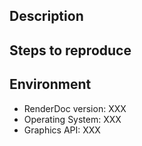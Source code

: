 <!-- IF YOU DO NOT FOLLOW THE GUIDELINES, OR DO NOT USE THE TEMPLATE BELOW, YOUR ISSUE WILL BE CLOSED! THIS APPLIES FOR BUG REPORTS AND FEATURE REQUESTS, NO EXCEPTIONS!

The template below shows what you need to include in a good bug report, and you must use it. Feature requests don't need to include 'steps to reproduce' but the description and environment provide good context. More information is available in the documentation: https://github.com/baldurk/renderdoc/blob/v1.x/docs/CONTRIBUTING/Filing-Issues.md

I'm happy to help, but you have to ensure I fully understand what you want and have the information I need. If you're unsure, please read the guide above for full information on what is expected for filing issues. -->

## Description

<!--

Here you can enter a description of either the bug that you are encountering, or the feature/improvement you'd like to see happen.

-->

## Steps to reproduce

<!--

If you're only requesting a feature you can delete this section.

For bug reports please describe the steps you can take to show the bug, in a way that I can follow them.

If you are able to share a capture, or your application, PLEASE DO THAT NOW because that is by far the easiest way to show a bug. If you cannot share because of privacy or other reasons, please say that and give as much extra information as you can.

-->

## Environment

<!-- if you are running a nightly build, list the date or commit hash for the version -->

* RenderDoc version: XXX
* Operating System: XXX
* Graphics API: XXX

<!-- More details here never hurt! For example your GPU, driver version, etc. -->
